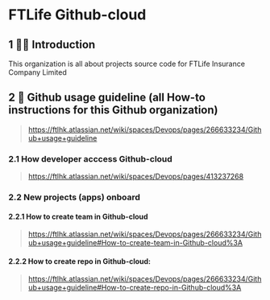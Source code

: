 # FTLife Github-cloud

## 1 🙋‍♀️ Introduction
This organization is all about projects source code for FTLife Insurance Company Limited

## 2 🌈 Github usage guideline (all How-to instructions for this Github organization)
> https://ftlhk.atlassian.net/wiki/spaces/Devops/pages/266633234/Github+usage+guideline
### 2.1 How developer acccess Github-cloud 
> https://ftlhk.atlassian.net/wiki/spaces/Devops/pages/413237268
### 2.2 New projects (apps) onboard
#### 2.2.1 How to create team in Github-cloud
> https://ftlhk.atlassian.net/wiki/spaces/Devops/pages/266633234/Github+usage+guideline#How-to-create-team-in-Github-cloud%3A
#### 2.2.2 How to create repo in Github-cloud:
> https://ftlhk.atlassian.net/wiki/spaces/Devops/pages/266633234/Github+usage+guideline#How-to-create-repo-in-Github-cloud%3A
 
<!--

**Here are some ideas to get you started:**

🙋‍♀️ A short introduction - what is your organization all about?
🌈 Contribution guidelines - how can the community get involved?
👩‍💻 Useful resources - where can the community find your docs? Is there anything else the community should know?
🍿 Fun facts - what does your team eat for breakfast?
🧙 Remember, you can do mighty things with the power of [Markdown](https://docs.github.com/github/writing-on-github/getting-started-with-writing-and-formatting-on-github/basic-writing-and-formatting-syntax)
-->
